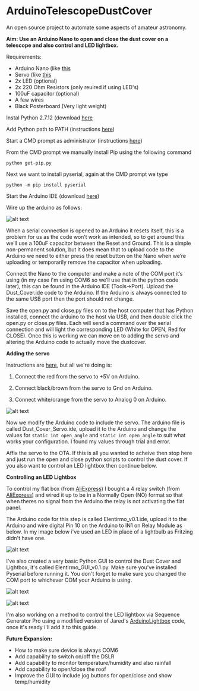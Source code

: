# ArduinoTelescopeDustCover
An open source project to automate some aspects of amateur astronomy.

**Aim: Use an Arduino Nano to open and close the dust cover on a telescope and also control and LED lightbox.**

Requirements:
- Arduino Nano (like [this](https://www.aliexpress.com/item/Nano-3-0-controller-compatible-with-arduino-nano-CH340-USB-driver-with-CABLE-NANO-V3-0/32478082112.html?spm=2114.01010208.3.11.omwhu1&ws_ab_test=searchweb0_0,searchweb201602_5_10065_10068_10084_10083_10080_10082_10081_10060_10061_10062_10056_10055_10054_10059_10078_10079_10073_10096_10070_10100_10052_423_10050_10051_424,searchweb201603_8&btsid=b7afc5ec-93f1-4158-8d06-f842e11ed59a)
- Servo (like [this](https://www.aliexpress.com/item/Micro-9g-servo-RC-SG90-Aircraft-airplane-model-parts-for-Unique-model-Biplane-Helicopter-Accessories/32677485253.html?spm=2114.01010208.3.21.hMGnOQ&ws_ab_test=searchweb0_0,searchweb201602_5_10065_10068_10084_10083_10080_10082_10081_10060_10061_10062_10056_10055_10054_10059_10078_10079_10073_10096_10070_10100_10052_423_10050_10051_424,searchweb201603_8&btsid=b4745c77-5a61-4155-9d28-949cdfefc80d)
- 2x LED (optional)
- 2x 220 Ohm Resistors (only reuired if using LED's)
- 100uF capacitor (optional)
- A few wires
- Black Posterboard (Very light weight)

Instal Python 2.7.12 (download [here](https://www.python.org/downloads/)

Add Python path to PATH (instructions [here](http://stackoverflow.com/questions/3701646/how-to-add-to-the-pythonpath-in-windows-7))

Start a CMD prompt as administrator (instructions [here](https://technet.microsoft.com/en-us/library/cc947813(v=ws.10).aspx)) 

From the CMD prompt we manually install Pip using the following command

`python get-pip.py`

Next we want to install pyserial, again at the CMD prompt we type

`python -m pip install pyserial`

Start the Arduino IDE (download [here](https://www.arduino.cc/en/Main/Software))

Wire up the arduino as follows: 

![alt text][basic]

[basic]: http://i.imgur.com/s5vJ4pn.png

When a serial connection is opened to an Arduino it resets itself, this is a problem for us as the code won’t work as intended, so to get around this we’ll use a 100uF capacitor between the Reset and Ground. This is a simple non-permanent solution, but it does mean that to upload code to the Arduino we need to either press the reset button on the Nano when we’re uploading or temporarily remove the capacitor when uploading.

Connect the Nano to the computer and make a note of the COM port it’s using (in my case i'm using COM6 so we’ll use that in the python code later), this can be found in the Arduino IDE (Tools->Port). Upload the Dust_Cover.ide code to the Arduino. If the Arduino is always connected to the same USB port then the port should not change.

Save the open.py and close.py files on to the host computer that has Python installed, connect the arduino to the host via USB, and then double click the open.py or close.py files. Each will send a command over the serial connection and will light the corresponding LED (White for OPEN, Red for CLOSE). Once this is working we can move on to adding the servo and altering the Arduino code to actually move the dustcover.

**Adding the servo**

Instructions are [here](http://playground.arduino.cc/Learning/SingleServoExample), but all we're doing is:

1. Connect the red from the servo to +5V on Arduino.

2. Connect black/brown from the servo to Gnd on Arduino.

3. Connect white/orange from the servo to Analog 0 on Arduino.

![alt text][servo]

[servo]: http://i.imgur.com/UXRSnkK.png

Now we modify the Arduino code to include the servo. The arduino file is called Dust_Cover_Servo.ide, upload it to the Arduino and change the values for `static int open_angle` and `static int open_angle` to suit what works your configuration. I found my values through trial and error.

Affix the servo to the OTA. If this is all you wanted to acheive then stop here and just run the open and close python scripts to control the dust cover. If you also want to control an LED lightbox then continue below.

**Controlling an LED Lightbox**

To control my flat box (from [AliExpress](https://www.aliexpress.com/item/LED-panel-light-square-lampada-300x300-18W-high-bright-led-indoor-ceiling-lamp-SMD5630-white-warm/1785529655.html)) I bought a 4 relay switch (from [AliExpress](https://www.aliexpress.com/item/Brand-New-5V-4-Channel-Relay-Module-for-Arduino-PIC-ARM-DSP-AVR-Raspberry-Pi/1952619257.html)) and wired it up to be in a Normally Open (NO) format so that when theres no signal from the Arduino the relay is not activating the flat panel.

The Arduino code for this step is called Elentirmo_v0.1.ide, upload it to the Arduino and wire digital Pin 10 on the Arduino to IN1 on Relay Module as below. In my image below i've used an LED in place of a lightbulb as Fritzing didn't have one.

![alt text][relay]

[relay]: http://i.imgur.com/iq4v8A0.png

I've also created a very basic Python GUI to control the Dust Cover and Lightbox, it's called Elentirmo_GUI_v0.1.py. Make sure you've installed Pyserial before running it. You don't forget to make sure you changed the COM port to whichever COM your Arduino is using.

![alt text][GUI1]

[GUI1]: http://i.imgur.com/ZBYA1Sw.png

![alt text][GUI2]

[GUI2]: http://i.imgur.com/v5vNbDZ.png

I'm also working on a method to control the LED lightbox via Sequence Generator Pro using a modified version of Jared's [ArduinoLightbox](https://github.com/jwellman80/ArduinoLightbox) code, once it's ready i'll add it to this guide.

**Future Expansion:**
- How to make sure device is always COM6
- Add capability to switch on/off the DSLR
- Add capability to monitor temperature/humidity and also rainfall
- Add capability to open/close the roof
- Improve the GUI to include jog buttons for open/close and show temp/humidity
